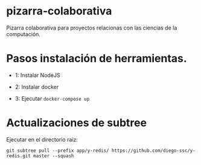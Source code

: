 # pizarra-colaborativa
Pizarra colaborativa para proyectos relacionas con las ciencias de la computación.

# Pasos instalación de herramientas.

- 1: Instalar NodeJS

- 2: Instalar docker

- 3: Ejecutar `docker-compose up`


# Actualizaciones de subtree


Ejecutar en el directorio raíz:

```
git subtree pull --prefix app/y-redis/ https://github.com/diego-ssc/y-redis.git master --squash
```